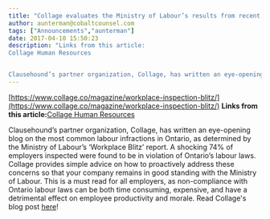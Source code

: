 ```yaml
---
title: "Collage evaluates the Ministry of Labour’s results from recent ‘inspection blitzes’ conducted on Ontario employers with a history of non-compliance"
author: aunterman@cobaltcounsel.com
tags: ["Announcements","aunterman"]
date: 2017-04-10 15:50:23
description: "Links from this article:
Collage Human Resources


Clausehound’s partner organization, Collage, has written an eye-opening blog on the most com..."
---
```


[https://www.collage.co/magazine/workplace-inspection-blitz/](https://www.collage.co/magazine/workplace-inspection-blitz/)
**Links from this article:**[Collage Human Resources](https://www.collage.co/magazine/workplace-inspection-blitz/)

Clausehound’s partner organization, Collage, has written an eye-opening blog on the most common labour infractions in Ontario, as determined by the Ministry of Labour’s ‘Workplace Blitz’ report. A shocking 74% of employers inspected were found to be in violation of Ontario’s labour laws. Collage provides simple advice on how to proactively address these concerns so that your company remains in good standing with the Ministry of Labour. This is a must read for all employers, as non-compliance with Ontario labour laws can be both time consuming, expensive, and have a detrimental effect on employee productivity and morale. 
Read Collage's blog post [here](https://www.collage.co/magazine/workplace-inspection-blitz/)!